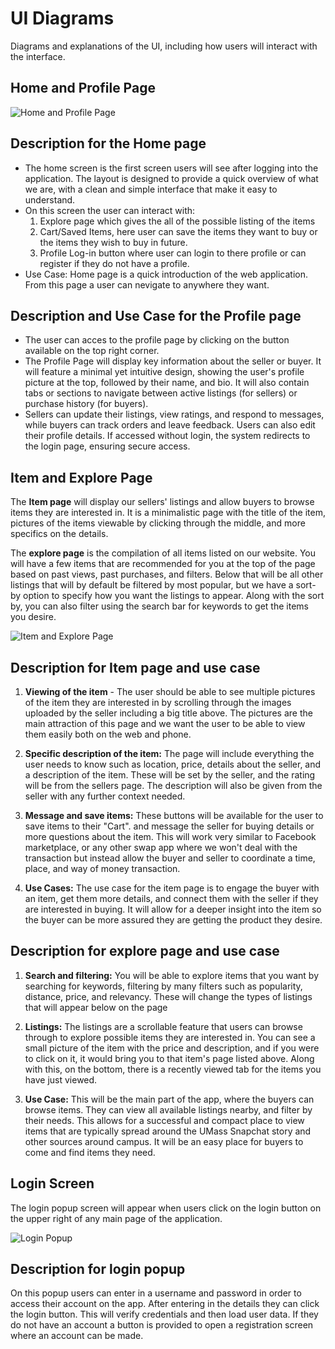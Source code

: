 # UI Diagrams

Diagrams and explanations of the UI, including how users will interact with the interface.

## Home and Profile Page

![Home and Profile Page](Images/UI%20Mocks-2.png)

## Description for the Home page

- The home screen is the first screen users will see after logging into the application. The layout is designed to provide a quick overview of what we are, with a clean and simple interface that make it easy to understand.
- On this screen the user can interact with:
  1. Explore page which gives the all of the possible listing of the items
  2. Cart/Saved Items, here user can save the items they want to buy or the items they wish to buy in future.
  3. Profile Log-in button where user can login to there profile or can register if they do not have a profile.
- Use Case: Home page is a quick introduction of the web application. From this page a user can nevigate to anywhere they want.

## Description and Use Case for the Profile page

- The user can acces to the profile page by clicking on the button available on the top right corner.
- The Profile Page will display key information about the seller or buyer. It will feature a minimal yet intuitive design, showing the user's profile picture at the top, followed by their name, and bio. It will also contain tabs or sections to navigate between active listings (for sellers) or purchase history (for buyers).
- Sellers can update their listings, view ratings, and respond to messages, while buyers can track orders and leave feedback. Users can also edit their profile details. If accessed without login, the system redirects to the login page, ensuring secure access.

## Item and Explore Page

The **Item page** will display our sellers' listings and allow buyers to browse items they are interested in. It is a minimalistic page with the title of the item, pictures of the items viewable by clicking through the middle, and more specifics on the details.

The **explore page** is the compilation of all items listed on our website. You will have a few items that are recommended for you at the top of the page based on past views, past purchases, and filters. Below that will be all other listings that will by default be filtered by most popular, but we have a sort-by option to specify how you want the listings to appear. Along with the sort by, you can also filter using the search bar for keywords to get the items you desire.

![Item and Explore Page](Images/UI%20Mocks-1.png)

## Description for Item page and use case

1. **Viewing of the item** - The user should be able to see multiple pictures of the item they are interested in by scrolling through the images uploaded by the seller including a big title above. The pictures are the main attraction of this page and we want the user to be able to view them easily both on the web and phone.

2. **Specific description of the item:** The page will include everything the user needs to know such as location, price, details about the seller, and a description of the item. These will be set by the seller, and the rating will be from the sellers page. The description will also be given from the seller with any further context needed.

3. **Message and save items:** These buttons will be available for the user to save items to their "Cart". and message the seller for buying details or more questions about the item. This will work very similar to Facebook marketplace, or any other swap app where we won't deal with the transaction but instead allow the buyer and seller to coordinate a time, place, and way of money transaction.

4. **Use Cases:** The use case for the item page is to engage the buyer with an item, get them more details, and connect them with the seller if they are interested in buying. It will allow for a deeper insight into the item so the buyer can be more assured they are getting the product they desire.
  
## Description for explore page and use case

1. **Search and filtering:** You will be able to explore items that you want by searching for keywords, filtering by many filters such as popularity, distance, price, and relevancy. These will change the types of listings that will appear below on the page

2. **Listings:** The listings are a scrollable feature that users can browse through to explore possible items they are interested in. You can see a small picture of the item with the price and description, and if you were to click on it, it would bring you to that item's page listed above. Along with this, on the bottom, there is a recently viewed tab for the items you have just viewed.

3. **Use Case:** This will be the main part of the app, where the buyers can browse items. They can view all available listings nearby, and filter by their needs. This allows for a successful and compact place to view items that are typically spread around the UMass Snapchat story and other sources around campus. It will be an easy place for buyers to come and find items they need.

## Login Screen

The login popup screen will appear when users click on the login button on the upper right of any main page of the application.

![Login Popup](Images/UI%20Mocks-3.png)

## Description for login popup

On this popup users can enter in a username and password in order to access their account on the app. After entering in the details they can click the login button. This will verify credentials and then load user data. If they do not have an account a button is provided to open a registration screen where an account can be made.
